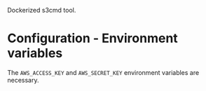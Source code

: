 Dockerized s3cmd tool.

# Configuration - Environment variables
The `AWS_ACCESS_KEY` and `AWS_SECRET_KEY` environment variables are necessary.